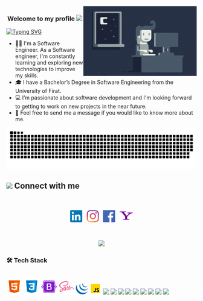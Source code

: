 
<img alt="Night Coding" src="https://raw.githubusercontent.com/AVS1508/AVS1508/master/assets/Night-Coding.gif" width="300" align="right"/>

<h3 align="center">
  Welcome to my profile 
  <img src="https://media.giphy.com/media/hvRJCLFzcasrR4ia7z/giphy.gif" width="28">
</h3>

<a href="https://git.io/typing-svg"><img src="https://readme-typing-svg.demolab.com?font=Indie+Flower&size=30&pause=1000&color=0EF732&center=true&vCenter=true&width=435&lines=Hi!+My+name+is+Omar+Akrum;I'm+a+Front-End+Developer" alt="Typing SVG" /></a>

- 👨‍💻 I'm a Software Engineer. As a Software engineer, I'm constantly learning and exploring new technologies to improve my skills.
- 🎓 I have a Bachelor’s Degree in Software Engineering from the University of Firat.
- 💻 I’m passionate about software development and I'm looking forward to getting to work on new projects in the near future.
- 📧 Feel free to send me a message if you would like to know more about me.


<div align="center">
  <a href="#">
  <img  src="https://github.com/1999AZZAR/1999AZZAR/blob/main/resources/img/grid-snake.svg"
       alt="snake" /></a>
</div>


## <img src="https://media.giphy.com/media/iY8CRBdQXODJSCERIr/giphy.gif" width="30px"> Connect with me

 <br>
<div align="center">

  <a href="https://www.linkedin.com/in/omer-akrum-/"><img width ='32px' src ='https://github.com/Omar95-A/Omar95-A/blob/main/main/social%20media%20icons/linkedin-icon.svg'></a>
  &nbsp;
  <a href="https://www.instagram.com/omar_akrum/"><img width ='32px' src ='https://github.com/Omar95-A/Omar95-A/blob/main/main/social%20media%20icons/instagram-icon.svg'></a>
  &nbsp;
  <a href="https://www.facebook.com/profile.php?id=100094963694533"><img width ='32px' src ='https://github.com/Omar95-A/Omar95-A/blob/main/main/social%20media%20icons/facebook-official.svg'></a>
  &nbsp;
  <a href="mailto:omer.akrum@yahoo.com"><img width ='35px' src ='https://github.com/Omar95-A/Omar95-A/blob/main/main/social%20media%20icons/yahoo-icon.svg'></a>
</div>
  
 <br>

<p  align="center">
<img src="https://user-images.githubusercontent.com/73097560/115834477-dbab4500-a447-11eb-908a-139a6edaec5c.gif">             
<br>

### 🛠  Tech Stack

<div align="left">
  <br>
  <img width ='42px' src ='https://github.com/Omar95-A/Omar95-A/blob/main/main/tech%20icons/icons8-html-5.svg'> 
  <img width ='42px' src ='https://github.com/Omar95-A/Omar95-A/blob/main/main/tech%20icons/icons8-css3.svg'>
  <img width ='42px' src ='https://github.com/Omar95-A/Omar95-A/blob/main/main/tech%20icons/icons-bootstrap.svg'>
  <img width ='42px' src ='https://github.com/Omar95-A/Omar95-A/blob/main/main/tech%20icons/icons8-sass.svg'> 
  <img width ='32px' src ='https://github.com/Omar95-A/Omar95-A/blob/main/main/tech%20icons/jquery-icon%20(1).svg'> 
  <img width ='32px' src ='https://github.com/Omar95-A/Omar95-A/blob/main/main/tech%20icons/icons8-javascript.svg'>
  <img width ='32px' src ='https://raw.githubusercontent.com/rahulbanerjee26/githubAboutMeGenerator/main/icons/typescript.svg'>
  <img width ='32px' src ='https://raw.githubusercontent.com/rahulbanerjee26/githubAboutMeGenerator/main/icons/webpack.svg'> 
  <img width ='32px' src ='https://raw.githubusercontent.com/rahulbanerjee26/githubAboutMeGenerator/main/icons/angularjs.svg'>
  <img width ='32px' src ='https://raw.githubusercontent.com/rahulbanerjee26/githubAboutMeGenerator/main/icons/git.svg'>
  <img width ='32px' src ='https://raw.githubusercontent.com/rahulbanerjee26/githubAboutMeGenerator/main/icons/github.svg'>
  <img width ='32px' src ='https://raw.githubusercontent.com/rahulbanerjee26/githubAboutMeGenerator/main/icons/java.svg'>
  <img width ='32px' src ='https://raw.githubusercontent.com/rahulbanerjee26/githubAboutMeGenerator/main/icons/php.svg'>
  <img width ='32px' src ='https://raw.githubusercontent.com/rahulbanerjee26/githubAboutMeGenerator/main/icons/mysql.svg'>
  <img width ='32px' src ='https://raw.githubusercontent.com/rahulbanerjee26/githubAboutMeGenerator/main/icons/arduino.svg'>
  <br>
</div>








